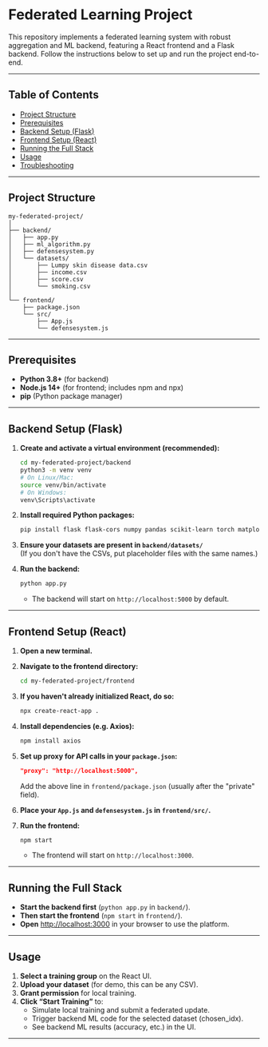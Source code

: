 # Federated Learning Project

This repository implements a federated learning system with robust aggregation and ML backend, featuring a React frontend and a Flask backend. Follow the instructions below to set up and run the project end-to-end.

---

## Table of Contents

- [Project Structure](#project-structure)
- [Prerequisites](#prerequisites)
- [Backend Setup (Flask)](#backend-setup-flask)
- [Frontend Setup (React)](#frontend-setup-react)
- [Running the Full Stack](#running-the-full-stack)
- [Usage](#usage)
- [Troubleshooting](#troubleshooting)

---

## Project Structure

```
my-federated-project/
│
├── backend/
│   ├── app.py
│   ├── ml_algorithm.py
│   ├── defensesystem.py
│   └── datasets/
│       ├── Lumpy skin disease data.csv
│       ├── income.csv
│       ├── score.csv
│       └── smoking.csv
│
└── frontend/
    ├── package.json
    └── src/
        ├── App.js
        └── defensesystem.js
```

---

## Prerequisites

- **Python 3.8+** (for backend)
- **Node.js 14+** (for frontend; includes npm and npx)
- **pip** (Python package manager)

---

## Backend Setup (Flask)

1. **Create and activate a virtual environment (recommended):**
   ```bash
   cd my-federated-project/backend
   python3 -m venv venv
   # On Linux/Mac:
   source venv/bin/activate
   # On Windows:
   venv\Scripts\activate
   ```

2. **Install required Python packages:**
   ```bash
   pip install flask flask-cors numpy pandas scikit-learn torch matplotlib seaborn
   ```

3. **Ensure your datasets are present in `backend/datasets/`**  
   (If you don't have the CSVs, put placeholder files with the same names.)

4. **Run the backend:**
   ```bash
   python app.py
   ```
   - The backend will start on `http://localhost:5000` by default.

---

## Frontend Setup (React)

1. **Open a new terminal.**

2. **Navigate to the frontend directory:**
   ```bash
   cd my-federated-project/frontend
   ```

3. **If you haven't already initialized React, do so:**
   ```bash
   npx create-react-app .
   ```

4. **Install dependencies (e.g. Axios):**
   ```bash
   npm install axios
   ```

5. **Set up proxy for API calls in your `package.json`:**
   ```json
   "proxy": "http://localhost:5000",
   ```
   Add the above line in `frontend/package.json` (usually after the "private" field).

6. **Place your `App.js` and `defensesystem.js` in `frontend/src/`.**

7. **Run the frontend:**
   ```bash
   npm start
   ```
   - The frontend will start on `http://localhost:3000`.

---

## Running the Full Stack

- **Start the backend first** (`python app.py` in `backend/`).
- **Then start the frontend** (`npm start` in `frontend/`).
- **Open** [http://localhost:3000](http://localhost:3000) in your browser to use the platform.

---

## Usage

1. **Select a training group** on the React UI.
2. **Upload your dataset** (for demo, this can be any CSV).
3. **Grant permission** for local training.
4. **Click “Start Training”** to:
    - Simulate local training and submit a federated update.
    - Trigger backend ML code for the selected dataset (chosen_idx).
    - See backend ML results (accuracy, etc.) in the UI.

---
